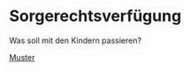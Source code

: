 # Sorgerechtsverfügung

Was soll mit den Kindern passieren?

[Muster](https://www.elterngeld.de/sorgerechtsverfuegung/)
